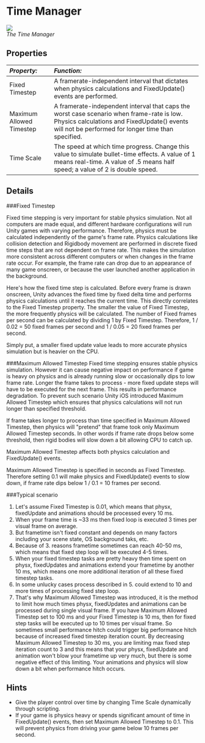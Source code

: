 Time Manager
============


![](http://docwiki.hq.unity3d.com/uploads/Main/TimeSet.png)  
_The Time Manager_


Properties
----------




|**_Property:_** |**_Function:_** |
|:---|:---|
|<span class=component>Fixed Timestep</span> |A framerate-independent interval that dictates when physics calculations and <span class=component>FixedUpdate()</span> events are performed. |
|<span class=component>Maximum Allowed Timestep</span> |A framerate-independent interval that caps the worst case scenario when frame-rate is low. Physics calculations and <span class=component>FixedUpdate()</span> events will not be performed for longer time than specified. |
|<span class=component>Time Scale</span> |The speed at which time progress. Change this value to simulate bullet-time effects. A value of 1 means real-time. A value of .5 means half speed; a value of 2 is double speed. |

Details
-------


###Fixed Timestep

Fixed time stepping is very important for stable physics simulation. Not all computers are made equal, and different hardware configurations will run Unity games with varying performance.  Therefore, physics must be calculated independently of the game's frame rate.  Physics calculations like collision detection and Rigidbody movement are performed in discrete fixed time steps that are not dependent on frame rate. This makes the simulation more consistent across different computers or when changes in the frame rate occur. For example, the frame rate can drop due to an appearance of many game onscreen, or because the user launched another application in the background.

Here's how the fixed time step is calculated.  Before every frame is drawn onscreen, Unity advances the fixed time by fixed delta time and performs physics calculations until it reaches the current time.  This directly correlates to the <span class=component>Fixed Timestep</span> property.  The smaller the value of <span class=component>Fixed Timestep</span>, the more frequently physics will be calculated.  The number of Fixed frames per second can be calculated by dividing 1 by <span class=component>Fixed Timestep</span>.  Therefore, 1 / 0.02 = 50 fixed frames per second and 1 / 0.05 = 20 fixed frames per second.

Simply put, a smaller fixed update value leads to more accurate physics simulation but is heavier on the CPU.

###Maximum Allowed Timestep
Fixed time stepping ensures stable physics simulation. However it can cause negative impact on performance if game is heavy on physics and is already running slow or occasionally dips to low frame rate. Longer the frame takes to process - more fixed update steps will have to be executed for the next frame. This results in performance degradation. To prevent such scenario Unity iOS introduced <span class=component>Maximum Allowed Timestep</span> which ensures that physics calculations will not run longer than specified threshold.

If frame takes longer to process than time specified in <span class=component>Maximum Allowed Timestep</span>, then physics will "pretend" that frame took only <span class=component>Maximum Allowed Timestep</span> seconds. In other words if frame rate drops below some threshold, then rigid bodies will slow down a bit allowing CPU to catch up.

<span class=component>Maximum Allowed Timestep</span> affects both physics calculation and <span class=component>FixedUpdate()</span> events.

<span class=component>Maximum Allowed Timestep</span> is specified in seconds as <span class=component>Fixed Timestep</span>. Therefore setting 0.1 will make physics and <span class=component>FixedUpdate()</span> events to slow down, if frame rate dips below 1 / 0.1 = 10 frames per second.

###Typical scenario
1. Let's assume <span class=component>Fixed Timestep</span> is 0.01, which means that physx, fixedUpdate and animations should be processed every 10 ms.
1. When your frame time is ~33 ms then fixed loop is executed 3 times per visual frame on average.
1. But frametime isn't fixed constant and depends on many factors including your scene state, OS background taks, etc.
1. Because of 3. reasons frametime sometimes can reach 40-50 ms, which means that fixed step loop will be executed 4-5 times.
1. When your fixed timestep tasks are pretty heavy then time spent on physx, fixedUpdates and animations extend your frametime by another 10 ms, which means one more additional iteration of all these fixed timestep tasks.
1. In some unlucky cases process described in 5. could extend to 10 and more times of processing fixed step loop.
1. That's why <span class=component>Maximum Allowed Timestep</span> was introduced, it is the method to limit how much times physx, fixedUpdates and animations can be processed during single visual frame. If you have <span class=component>Maximum Allowed Timestep</span> set to 100 ms and your <span class=component>Fixed Timestep</span> is 10 ms, then for fixed step tasks will be executed up to 10 times per visual frame. So sometimes small performance hitch could trigger big performance hitch because of increased fixed timestep iteration count. By decreasing <span class=component>Maximum Allowed Timestep</span> to 30 ms, you are limiting max fixed step iteration count to 3 and this means that your physx, fixedUpdate and animation won't blow your frametime up very much, but there is some negative effect of this limiting. Your animations and physics will slow down a bit when performance hitch occurs.


Hints
-----

* Give the player control over time by changing <span class=component>Time Scale</span> dynamically through scripting.
* If your game is physics heavy or spends significant amount of time in <span class=component>FixedUpdate()</span> events, then set <span class=component>Maximum Allowed Timestep</span> to 0.1. This will prevent physics from driving your game below 10 frames per second.


